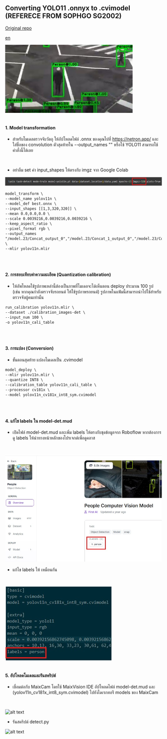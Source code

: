 ## Converting YOLO11 .onnyx to .cvimodel (REFERECE FROM SOPHGO SG2002)
[Original repo](https://github.com/AIWintermuteAI/maixcam-model-conversion?tab=readme-ov-file)
<br/>

[en](https://github.com/San279/Roboflow-to-maixcam/blob/main/README-det.md)
<br/>

![alt text](assets/det.jpg)
<br/>
<br/>

#### 1. Model transformation

- สำหรับโมเดลตรวจจับวัตถุ ให้อัปโหลดไฟล์ .onnx ของคุณไปที่ https://netron.app/ และใส่ชื่อของ convolution ตัวสุดท้ายใน --output_names "" หรือใช้ YOLO11 สามารถใช้คำสั่งนี้ได้เลย 
<br/>

- อย่าลืม set ค่า input_shapes ให้ตรงกับ imgz จาก Google Colab

![alt text](assets/1-det.jpg)

```
model_transform \
--model_name yolov11n \
--model_def best.onnx \
--input_shapes [[1,3,320,320]] \
--mean 0.0,0.0,0.0 \
--scale 0.0039216,0.0039216,0.0039216 \
--keep_aspect_ratio \
--pixel_format rgb \
--output_names "/model.23/Concat_output_0","/model.23/Concat_1_output_0","/model.23/Concat_2_output_0","/model.23/dfl/conv/Conv_output_0","/model.23/Sigmoid_output_0" \
--mlir yolov11n.mlir
```
<br/><br/>

#### 2. การสอบเทียบค่าความละเอียด (Quantization calibration)

- ให้อัพโหลดใช้รูปภาพเหล่านี้ต้องเป็นภาพที่โมเดลจะได้เห็นตอน deploy ประมาณ 100 รูป (เช่น หากคุณกำลังตรวจจับรถยนต์ ให้ใช้รูปภาพรถยนต์) รูปภาพในแฟ้มนี้สามารถนำไปใช้สำหรับตรวจจับผู้คนเท่านั้น

```
run_calibration yolov11n.mlir \
--dataset ./calibration_images-det \
--input_num 100 \
-o yolov11n_cali_table
```
<br/><br/>

#### 3. การแปลง (Conversion)

- ขั้นตอนสุดท้าย แปลงโมเดลเป็น .cvimodel

```
model_deploy \
--mlir yolov11n.mlir \
--quantize INT8 \
--calibration_table yolov11n_cali_table \
--processor cv181x \
--model yolov11n_cv181x_int8_sym.cvimodel
```
<br/><br/>

#### 4. แก้ไข labels ใน model-det.mud

- เปิดไฟล์ model-det.mud และเพิ่ม labels ให้ตรงกับชุดข้อมูลจาก Roboflow หากต้องการดู labels ให้นำทางหน้าหลักของโปรเจกต์เพื่อดูคลาส
<br/>

![alt text](assets/4-det.jpg) 
<br/>

- แก้ไข labels ให้ เหมือนกัน
<br/>

![alt text](assets/4.1-det.jpg) 
<br/><br/>


#### 5. อัปโหลดโมเดลและรันสคริปต์
- เชื่อมต่อกับ MaixCam โดยใช้ MaixVision IDE อัปโหลดไฟล์ model-det.mud และ (yolov11n_cv181x_int8_sym.cvimodel) ไปยังไดเรกทอรี models ของ MaixCam
<br/>

![alt text](assets/5-det.jpg) 
<br/>

- รันสคริปต์ detect.py

![alt text](assets/5.1-det.jpg) 



